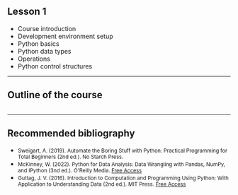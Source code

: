 <!-- .slide: id="lesson2" data-background="wheat"-->

## Lesson 1

- Course introduction
- Development environment setup
- Python basics
- Python data types
- Operations 
- Python control structures


---

<!-- .slide: id="lesson1" data-background="white"-->


<h2>Outline of the course</h2>
<img data-src="img/short_course.png">

---

## Recommended bibliography


- <small>Sweigart, A. (2019). Automate the Boring Stuff with Python: Practical Programming for Total Beginners (2nd ed.). No Starch Press.</small>
- <small>McKinney, W. (2022). Python for Data Analysis: Data Wrangling with Pandas, NumPy, and IPython (3nd ed.). O'Reilly Media. [Free Access](https://wesmckinney.com/book/)</small>
- <small>Guttag, J. V. (2016). Introduction to Computation and Programming Using Python: With Application to Understanding Data (2nd ed.). MIT Press. [Free Access](http://repo.darmajaya.ac.id/5070/1/Introduction%20to%20Computation%20and%20Programming%20Using%20Python%20by%20John%20V.%20Guttag%20%28z-lib.org%29.pdf)</small>

